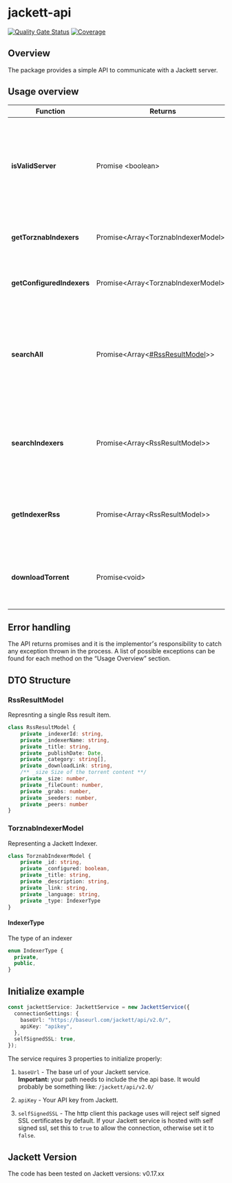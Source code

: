 # jackett-api

[![Quality Gate Status](https://sonarcloud.io/api/project_badges/measure?project=STRDCoders_jackett-api&metric=alert_status)](https://sonarcloud.io/dashboard?id=STRDCoders_jackett-api)
[![Coverage](https://sonarcloud.io/api/project_badges/measure?project=STRDCoders_jackett-api&metric=coverage)](https://sonarcloud.io/dashboard?id=STRDCoders_jackett-api)
## Overview
The package provides a simple API to communicate with a Jackett server.

## Usage overview
| Function      | Returns       |Description|Exceptions|
| ------------- | ------------- |-----------|----------|
| **isValidServer**  | Promise \<boolean\>  | Sends an HTTP request to test the connection to the server & tries to parse the result(Tests XML type) ||
| **getTorznabIndexers**  | Promise\<Array\<TorznabIndexerModel\>\>  | Fetches a list of all **supported** trackers on Jackett | - HTTP Error <br/> - parse error |
| **getConfiguredIndexers**  | Promise\<Array\<TorznabIndexerModel\>\>  | Fetches a list of all **configured** trackers on Jackett | - HTTP Error <br/> - parse error | 
| **searchAll** | Promise\<Array\<[#RssResultModel](RssResultModel)\>\> | Fetches a list of torrent results, by a given search query, from all configured trackers combined | - HTTP Error <br/> - parse error |
| **searchIndexers** | Promise\<Array\<RssResultModel\>\> | Fetches a list of torrent results, by a given search query, from the specific indexers | - HTTP Error <br/> - parse error |
| **getIndexerRss** | Promise\<Array\<RssResultModel\>\> | Fetches a list of torrent results from an Rss feed of a given indexer | - HTTP Error <br/> - parse error |
| **downloadTorrent** | Promise\<void\> | Downloads a torrent frile of a given RssResult | - HTTP Error <br/> - parse error <br/> - FileSystem errors(Ex. Permissions) |

## Error handling

The API returns promises and it is the implementor׳s responsibility to catch any exception thrown in the process. A list of possible exceptions can be found for each method on the “Usage Overview” section.

## DTO Structure

### RssResultModel
Represnting a single Rss result item.

```typescript
class RssResultModel {
    private _indexerId: string,
    private _indexerName: string,
    private _title: string,
    private _publishDate: Date,
    private _category: string[],
    private _downloadLink: string,
    /** _size Size of the torrent content **/
    private _size: number,
    private _fileCount: number,
    private _grabs: number,
    private _seeders: number,
    private _peers: number
}
```

### TorznabIndexerModel
Representing a Jackett Indexer.

``` typescript
class TorznabIndexerModel {
    private _id: string,
    private _configured: boolean,
    private _title: string,
    private _description: string,
    private _link: string,
    private _language: string,
    private _type: IndexerType
}
```
#### IndexerType
The type of an indexer

```typescript 
enum IndexerType {
  private,
  public,
}
```

## Initialize example
```typescript
const jackettService: JackettService = new JackettService({
  connectionSettings: {
    baseUrl: "https://baseurl.com/jackett/api/v2.0/",
    apiKey: "apikey",
  },
  selfSignedSSL: true,
});
```

The service requires 3 properties to initialize properly:
1. ```baseUrl``` - The base url of your Jackett service.<br/>
**Important:** your path needs to include the the api base. It would probably be something like: ```/jackett/api/v2.0/```

2. ```apiKey``` - Your API key from Jackett.

3. ```selfSignedSSL``` - The http client this package uses will reject self signed SSL certificates by default. 
If your Jackett service is hosted with self signed ssl, set this to ```true``` to allow the connection, otherwise set it to ```false```.

## Jackett Version

The code has been tested on Jackett versions: v0.17.xx
